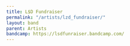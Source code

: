 ```yaml
---
title: L$D Fundraiser
permalink: "/artists/lzd_fundraiser/"
layout: band
parent: Artists
bandcamp: https://lsdfunraiser.bandcamp.com/
---
```


